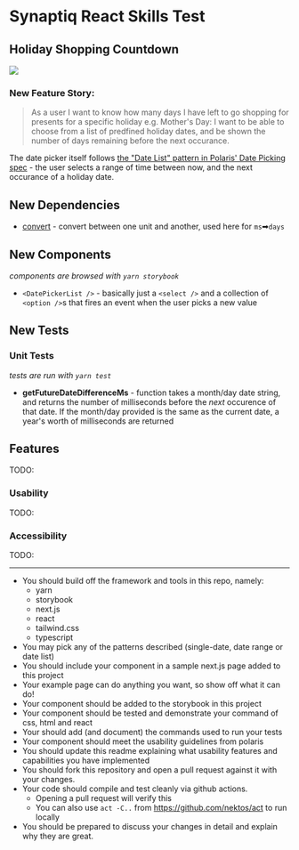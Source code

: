 # Synaptiq React Skills Test

## Holiday Shopping Countdown

![](https://y.yarn.co/026b65c5-9ada-46b8-b1ec-11135f7efe41_text.gif)

### New Feature Story:

> As a user I want to know how many days I have left to go shopping for presents for a specific holiday e.g. Mother's Day: I want to be able to choose from a list of predfined holiday dates, and be shown the number of days remaining before the next occurance.

The date picker itself follows [the "Date List" pattern in Polaris' Date Picking spec](https://polaris.shopify.com/patterns/date-picking/date-list) - the user selects a range of time between now, and the next occurance of a holiday date.

## New Dependencies

- [convert](https://www.npmjs.com/package/convert) - convert between one unit and another, used here for `ms`➡`days`

## New Components

_components are browsed with `yarn storybook`_

- `<DatePickerList />` - basically just a `<select />` and a collection of `<option />`s that fires an event when the user picks a new value

## New Tests

### Unit Tests

_tests are run with `yarn test`_

- **getFutureDateDifferenceMs** - function takes a month/day date string, and returns the number of milliseconds before the _next_ occurence of that date. If the month/day provided is the same as the current date, a year's worth of milliseconds are returned

## Features

TODO:

### Usability

TODO:

### Accessibility

TODO:

---

- You should build off the framework and tools in this repo, namely:
  - yarn
  - storybook
  - next.js
  - react
  - tailwind.css
  - typescript
- You may pick any of the patterns described (single-date, date range or date list)
- You should include your component in a sample next.js page added to this project
- Your example page can do anything you want, so show off what it can do!
- Your component should be added to the storybook in this project
- Your component should be tested and demonstrate your command of css, html and react
- Your should add (and document) the commands used to run your tests
- Your component should meet the usability guidelines from polaris
- You should update this readme explaining what usability features and capabilities you have implemented
- You should fork this repository and open a pull request against it with your changes.
- Your code should compile and test cleanly via github actions.
  - Opening a pull request will verify this
  - You can also use `act -C..` from https://github.com/nektos/act to run locally
- You should be prepared to discuss your changes in detail and explain why they are great.
